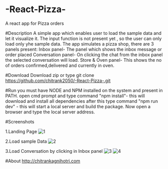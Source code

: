 # -React-Pizza-
A react app for Pizza orders


#Description
  A simple app which enables user to load the sample data and let it visualize it. The input function is not present yet , so 
  the user can only load only yhe sample data.
  The app simulates a pizza shop, there are 3 panels present:
  Inbox panel- The panel which shows the inbox message or order placed
  Conversation panel- On clicking the chat from the inbox panel the selected conversation will load.
  Store & Oven panel- This shows the no of orders confirmed,delivered and currently in oven.
 
#Download
  Download zip or type git clone https://github.com/chitrank2050/-React-Pizza-.git

#Run
  you must have NODE and NPM installed on the system and present in PATH. open cmd prompt and type command "npm 
  install"- this will download and install all dependencies after this type command "npm run dev" - this will start a local
  server and build the package. Now open a browser and type the local server address.
  
#Screenshots

  1.Landing Page
    ![1](https://cloud.githubusercontent.com/assets/13078364/21093676/2837301c-c079-11e6-9b13-07b6cd6c7d34.png)
  
  2.Load sample Data
    ![2](https://cloud.githubusercontent.com/assets/13078364/21093677/28431d6e-c079-11e6-9512-c7b8ef3b7c17.png)
    
  3.Load Conversation by clicking in Inbox panel
    ![3](https://cloud.githubusercontent.com/assets/13078364/21093678/2848caa2-c079-11e6-8f14-ce0e22ddec6b.png)
    ![4](https://cloud.githubusercontent.com/assets/13078364/21093679/2850b10e-c079-11e6-971b-88eb3f3403a3.png)
    
#About
  http://chitrankagnihotri.com
